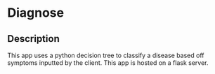# Diagnose
## Description
This app uses a python decision tree to classify a disease based off symptoms inputted by the client. This app is hosted on a flask server.
